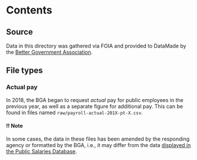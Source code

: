 # Contents

## Source

Data in this directory was gathered via FOIA and provided to DataMade by the [Better Government Association](https://www.bettergov.org/).

## File types

### Actual pay

In 2018, the BGA began to request _actual_ pay for public employees in the previous year, as well as a separate figure for additional pay. This can be found in files named `raw/payroll-actual-201X-pt-X.csv`.

#### ‼️ Note

In some cases, the data in these files has been amended by the responding agency or formatted by the BGA, i.e., it may differ from the data [displayed in the Public Salaries Database](https://salary.bettergov.org).
